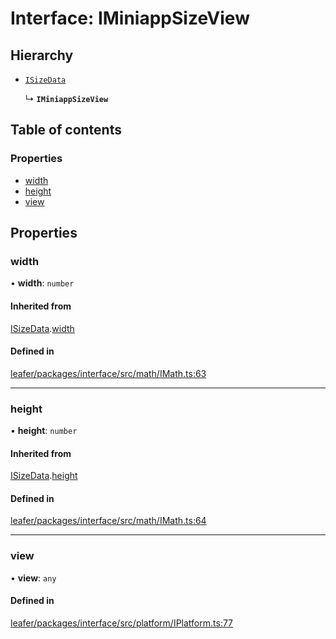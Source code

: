 # Interface: IMiniappSizeView

## Hierarchy

- [`ISizeData`](ISizeData.md)

  ↳ **`IMiniappSizeView`**

## Table of contents

### Properties

- [width](IMiniappSizeView.md#width)
- [height](IMiniappSizeView.md#height)
- [view](IMiniappSizeView.md#view)

## Properties

### width

• **width**: `number`

#### Inherited from

[ISizeData](ISizeData.md).[width](ISizeData.md#width)

#### Defined in

[leafer/packages/interface/src/math/IMath.ts:63](https://github.com/leaferjs/leafer/blob/985f85e/packages/interface/src/math/IMath.ts#L63)

___

### height

• **height**: `number`

#### Inherited from

[ISizeData](ISizeData.md).[height](ISizeData.md#height)

#### Defined in

[leafer/packages/interface/src/math/IMath.ts:64](https://github.com/leaferjs/leafer/blob/985f85e/packages/interface/src/math/IMath.ts#L64)

___

### view

• **view**: `any`

#### Defined in

[leafer/packages/interface/src/platform/IPlatform.ts:77](https://github.com/leaferjs/leafer/blob/985f85e/packages/interface/src/platform/IPlatform.ts#L77)
